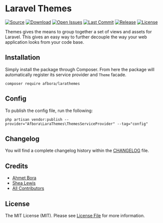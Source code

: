 # Laravel Themes
[![Source](https://img.shields.io/badge/source-afbora/larathemes-blue?style=flat-square)](https://github.com/afbora/larathemes)
[![Download](https://img.shields.io/packagist/dt/afbora/larathemes?style=flat-square)](https://github.com/afbora/larathemes)
[![Open Issues](https://img.shields.io/github/issues-raw/afbora/larathemes?style=flat-square)](https://github.com/afbora/larathemes)
[![Last Commit](https://img.shields.io/github/last-commit/afbora/larathemes?style=flat-square)](https://github.com/afbora/larathemes)
[![Release](https://img.shields.io/github/v/release/afbora/larathemes?style=flat-square)](https://github.com/afbora/larathemes)
[![License](https://img.shields.io/github/license/afbora/larathemes?style=flat-square)](https://github.com/afbora/larathemes)

Themes gives the means to group together a set of views and assets for Laravel. This gives an easy way to further decouple the way your web application looks from your code base.

## Installation
Simply install the package through Composer. From here the package will automatically register its service provider and `Theme` facade.

```
composer require afbora/larathemes
```

## Config
To publish the config file, run the following:

```
php artisan vendor:publish --provider="Afbora\LaraThemes\ThemesServiceProvider" --tag="config"
```

## Changelog
You will find a complete changelog history within the [CHANGELOG](CHANGELOG.md) file.

## Credits
- [Ahmet Bora](https://github.com/afbora)
- [Shea Lewis](https://github.com/kaidesu)
- [All Contributors](../../contributors)

## License
The MIT License (MIT). Please see [License File](LICENSE.md) for more information.
